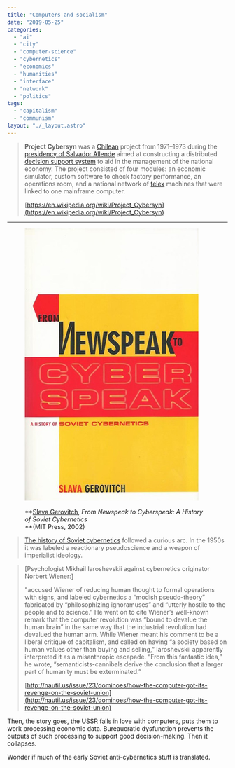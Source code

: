 ```yaml
---
title: "Computers and socialism"
date: "2019-05-25"
categories: 
  - "ai"
  - "city"
  - "computer-science"
  - "cybernetics"
  - "economics"
  - "humanities"
  - "interface"
  - "network"
  - "politics"
tags: 
  - "capitalism"
  - "communism"
layout: "./_layout.astro"
---
```


> **Project Cybersyn** was a [Chilean](https://en.wikipedia.org/wiki/Chile) project from 1971–1973 during the [presidency of Salvador Allende](https://en.wikipedia.org/wiki/Presidency_of_Salvador_Allende) aimed at constructing a distributed [decision support system](https://en.wikipedia.org/wiki/Decision_support_system) to aid in the management of the national economy. The project consisted of four modules: an economic simulator, custom software to check factory performance, an operations room, and a national network of [telex](https://en.wikipedia.org/wiki/Telex) machines that were linked to one mainframe computer.
>
> [https://en.wikipedia.org/wiki/Project_Cybersyn](https://en.wikipedia.org/wiki/Project_Cybersyn)

---

<figure>

![](./images/newspeak-cover.jpg)

<figcaption>

**[Slava Gerovitch](http://web.mit.edu/slava/homepage/index.htm), _From Newspeak to Cyberspeak: A History of Soviet Cybernetics_  
**(MIT Press, 2002)

</figcaption>

</figure>

> [The history of Soviet cybernetics](http://web.mit.edu/slava/homepage/newspeak.htm) followed a curious arc. In the 1950s it was labeled a reactionary pseudoscience and a weapon of imperialist ideology.

> \[Psychologist Mikhail Iaroshevskii against cybernetics originator Norbert Wiener:\]
>
> "accused Wiener of reducing human thought to formal operations with signs, and labeled cybernetics a “modish pseudo-theory” fabricated by “philosophizing ignoramuses” and “utterly hostile to the people and to science.” He went on to cite Wiener’s well-known remark that the computer revolution was “bound to devalue the human brain” in the same way that the industrial revolution had devalued the human arm. While Wiener meant his comment to be a liberal critique of capitalism, and called on having “a society based on human values other than buying and selling,” Iaroshevskii apparently interpreted it as a misanthropic escapade. “From this fantastic idea,” he wrote, “semanticists-cannibals derive the conclusion that a larger part of humanity must be exterminated.”
>
> [](http://nautil.us/issue/23/dominoes/how-the-computer-got-its-revenge-on-the-soviet-union)[http://nautil.us/issue/23/dominoes/how-the-computer-got-its-revenge-on-the-soviet-union](http://nautil.us/issue/23/dominoes/how-the-computer-got-its-revenge-on-the-soviet-union)

Then, the story goes, the USSR falls in love with computers, puts them to work processing economic data. Bureaucratic dysfunction prevents the outputs of such processing to support good decision-making. Then it collapses.

Wonder if much of the early Soviet anti-cybernetics stuff is translated.
